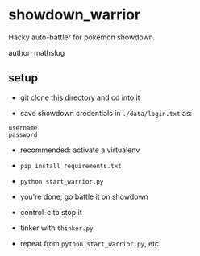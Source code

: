 # showdown_warrior
Hacky auto-battler for pokemon showdown.

author: mathslug

## setup

* git clone this directory and cd into it

* save showdown credentials in `./data/login.txt` as:

```
username
password
```

* recommended: activate a virtualenv

* `pip install requirements.txt`

* `python start_warrior.py`

* you're done, go battle it on showdown

* control-c to stop it

* tinker with `thinker.py`

* repeat from `python start_warrior.py`, etc.
